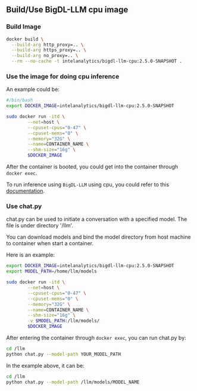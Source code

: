 ## Build/Use BigDL-LLM cpu image

### Build Image
```bash
docker build \
  --build-arg http_proxy=.. \
  --build-arg https_proxy=.. \
  --build-arg no_proxy=.. \
  --rm --no-cache -t intelanalytics/bigdl-llm-cpu:2.5.0-SNAPSHOT .
```


### Use the image for doing cpu inference


An example could be:
```bash
#/bin/bash
export DOCKER_IMAGE=intelanalytics/bigdl-llm-cpu:2.5.0-SNAPSHOT

sudo docker run -itd \
        --net=host \
        --cpuset-cpus="0-47" \
        --cpuset-mems="0" \
        --memory="32G" \
        --name=CONTAINER_NAME \
        --shm-size="16g" \
        $DOCKER_IMAGE
```


After the container is booted, you could get into the container through `docker exec`.

To run inference using `BigDL-LLM` using cpu, you could refer to this [documentation](https://github.com/intel-analytics/BigDL/tree/main/python/llm#cpu-int4).

### Use chat.py

chat.py can be used to initiate a conversation with a specified model. The file is under directory '/llm'.

You can download models and bind the model directory from host machine to container when start a container.

Here is an example:
```bash
export DOCKER_IMAGE=intelanalytics/bigdl-llm-cpu:2.5.0-SNAPSHOT
export MODEL_PATH=/home/llm/models

sudo docker run -itd \
        --net=host \
        --cpuset-cpus="0-47" \
        --cpuset-mems="0" \
        --memory="32G" \
        --name=CONTAINER_NAME \
        --shm-size="16g" \
        -v $MODEL_PATH:/llm/models/
        $DOCKER_IMAGE

```

After entering the container through `docker exec`, you can run chat.py by:
```bash
cd /llm
python chat.py --model-path YOUR_MODEL_PATH
```
In the example above, it can be:
```bash
cd /llm
python chat.py --model-path /llm/models/MODEL_NAME
```